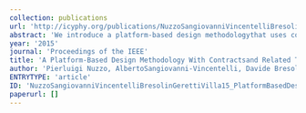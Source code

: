 ```yaml
---
collection: publications
url: 'http://icyphy.org/publications/NuzzoSangiovanniVincentelliBresolinGerettiVilla15_PlatformBasedDesignMethodologyWithContractsRelatedTools'
abstract: 'We introduce a platform-based design methodologythat uses contracts to specify and abstract thecomponents of a cyber-physical system (CPS), andprovide formal support to the entire CPS designflow. The design is carried out as a sequence ofrefinement steps from a high-level specificationto an implementation built out of a library ofcomponents at the lower level. We reviewformalisms and tools that can be used to specify,analyze, or synthesize the design at differentlevels of abstraction. For each level, wehighlight how the contract operations can beconcretely computed as well as the researchchallenges that should be faced to fully implementthem. We illustrate our approach on the design ofembedded controllers for aircraft electric powerdistribution systems.'
year: '2015'
journal: 'Proceedings of the IEEE'
title: 'A Platform-Based Design Methodology With Contractsand Related Tools for the Design of Cyber-PhysicalSystems'
author: 'Pierluigi Nuzzo, AlbertoSangiovanni-Vincentelli, Davide Bresolin,Luca Geretti, Tiziano Villa'
ENTRYTYPE: 'article'
ID: 'NuzzoSangiovanniVincentelliBresolinGerettiVilla15_PlatformBasedDesignMethodologyWithContractsRelatedTools'
paperurl: []
---
```

